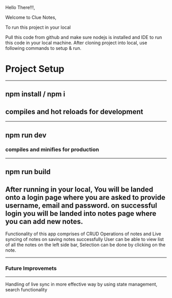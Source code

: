
Hello There!!!,

Welcome to Clue Notes,

To run this project in your local

Pull this code from github and make sure nodejs is installed and IDE to run this code in your local machine.
After cloning project into local, use following commands to setup & run.

# Project Setup
----
npm install / npm i
----

## compiles and hot reloads for development
----
npm run dev
----


### compiles and minifies for production 
----
npm run build
----



After running in your local, You will be landed onto a login page where you are asked to provide username, email and password.
on successful login you will be landed into notes page where you can add new notes.
---
Functionality of this app comprises of CRUD Operations of notes and Live syncing of notes on saving notes successfully
User can be able to view list of all the notes on the left side bar, Selection can be done by clicking on the note.

---
### Future Improvemets
---
Handling of live sync in more effective way by using state management, search functionality

